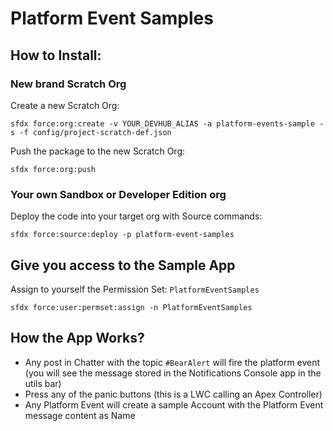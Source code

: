 # Platform Event Samples

## How to Install:

### New brand Scratch Org

Create a new Scratch Org:

```
sfdx force:org:create -v YOUR_DEVHUB_ALIAS -a platform-events-sample -s -f config/project-scratch-def.json
```

Push the package to the new Scratch Org:

```
sfdx force:org:push
```

### Your own Sandbox or Developer Edition org

Deploy the code into your target org with Source commands:

```
sfdx force:source:deploy -p platform-event-samples
```

## Give you access to the Sample App

Assign to yourself the Permission Set: `PlatformEventSamples`

```
sfdx force:user:permset:assign -n PlatformEventSamples
```

## How the App Works?

-   Any post in Chatter with the topic `#BearAlert` will fire the platform event (you will see the message stored in the Notifications Console app in the utils bar)
-   Press any of the panic buttons (this is a LWC calling an Apex Controller)
-   Any Platform Event will create a sample Account with the Platform Event message content as Name
